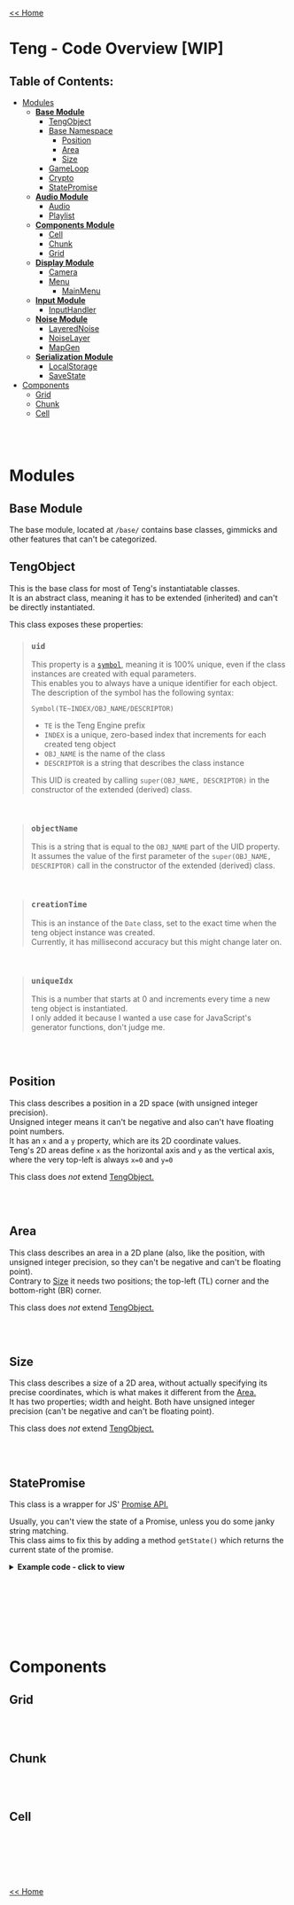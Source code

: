 [<< Home](./home.md#readme)

# Teng - Code Overview [WIP]

## Table of Contents:
- [Modules](#modules)
    - **[Base Module](#base-module)**
        - [TengObject](#tengobject)
        - [Base Namespace](#base-namespace)
            - [Position](#position)
            - [Area](#area)
            - [Size](#size)
        - [GameLoop](#gameloop)
        - [Crypto](#crypto)
        - [StatePromise](#statepromise)
    - **[Audio Module](#audio-module)**
        - [Audio](#audio)
        - [Playlist](#playlist)
    - **[Components Module](#components-module)**
        - [Cell](#cell)
        - [Chunk](#chunk)
        - [Grid](#grid)
    - **[Display Module](#display-module)**
        - [Camera](#camera)
        - [Menu](#menu)
            - [MainMenu](#mainmenu)
    - **[Input Module](#input-module)**
        - [InputHandler](#inputhandler)
    - **[Noise Module](#noise-module)**
        - [LayeredNoise](#layerednoise)
        - [NoiseLayer](#noiselayer)
        - [MapGen](#mapgen)
    - **[Serialization Module](#serialization-module)**
        - [LocalStorage](#localstorage)
        - [SaveState](#savestate)
- [Components](#components)
    - [Grid](#grid)
    - [Chunk](#chunk)
    - [Cell](#cell)

<br><br>

# Modules

## Base Module
The base module, located at `/base/` contains base classes, gimmicks and other features that can't be categorized.

## TengObject
This is the base class for most of Teng's instantiatable classes.  
It is an abstract class, meaning it has to be extended (inherited) and can't be directly instantiated.  
  
This class exposes these properties:
> ### `uid`
> This property is a [`symbol`](https://developer.mozilla.org/en-US/docs/Web/JavaScript/Reference/Global_Objects/Symbol), meaning it is 100% unique, even if the class instances are created with equal parameters.  
> This enables you to always have a unique identifier for each object.  
> The description of the symbol has the following syntax:  
> ```
> Symbol(TE~INDEX/OBJ_NAME/DESCRIPTOR)
> ```
> - `TE` is the Teng Engine prefix
> - `INDEX` is a unique, zero-based index that increments for each created teng object
> - `OBJ_NAME` is the name of the class
> - `DESCRIPTOR` is a string that describes the class instance
>   
> This UID is created by calling `super(OBJ_NAME, DESCRIPTOR)` in the constructor of the extended (derived) class.

<br>

> ### `objectName`
> This is a string that is equal to the `OBJ_NAME` part of the UID property.  
> It assumes the value of the first parameter of the `super(OBJ_NAME, DESCRIPTOR)` call in the constructor of the extended (derived) class.

<br>

> ### `creationTime`
> This is an instance of the `Date` class, set to the exact time when the teng object instance was created.  
> Currently, it has millisecond accuracy but this might change later on.

<br>

> ### `uniqueIdx`
> This is a number that starts at 0 and increments every time a new teng object is instantiated.  
> I only added it because I wanted a use case for JavaScript's generator functions, don't judge me.

<br><br>



## Position
This class describes a position in a 2D space (with unsigned integer precision).  
Unsigned integer means it can't be negative and also can't have floating point numbers.  
It has an `x` and a `y` property, which are its 2D coordinate values.  
Teng's 2D areas define `x` as the horizontal axis and `y` as the vertical axis, where the very top-left is always `x=0` and `y=0`  
  
This class does *not* extend [TengObject.](#tengobject)

<br><br>



## Area
This class describes an area in a 2D plane (also, like the position, with unsigned integer precision, so they can't be negative and can't be floating point).  
Contrary to [Size](#size) it needs two positions; the top-left (TL) corner and the bottom-right (BR) corner.  
  
This class does *not* extend [TengObject.](#tengobject)

<br><br>



## Size
This class describes a size of a 2D area, without actually specifying its precise coordinates, which is what makes it different from the [Area.](#area)  
It has two properties; width and height. Both have unsigned integer precision (can't be negative and can't be floating point).  
  
This class does *not* extend [TengObject.](#tengobject)

<br><br>



## StatePromise
This class is a wrapper for JS' [Promise API.](https://developer.mozilla.org/en-US/docs/Web/JavaScript/Reference/Global_Objects/Promise)  
  
Usually, you can't view the state of a Promise, unless you do some janky string matching.  
This class aims to fix this by adding a method `getState()` which returns the current state of the promise.  
  
<details><summary><b>Example code - click to view</b></summary>

```ts
import { StatePromise, PromiseState } from "./engine/base/StatePromise";
import { randRange } from "svcorelib";


function waitASecond()
{
    return new Promise<number>((res, rej) => {
        // async task that needs time to complete
        setTimeout(() => {
            // randomly resolve or reject, for demonstration:
            const resolve = (randRange(0, 1) === 1);

            if(resolve)
            {
                // return a random number as parameter, for demonstration:
                const randNum = randRange(0, 100);
                return res(randNum);
            }
            else
                return rej(new Error("Hello, I am an error")); // return an error message
        }, 1000);
    });
}

async function promiseTest()
{
    // create a new StatePromise that should supervise the Promise returned by waitASecond():
    const statePromise = new StatePromise<number>(waitASecond());
    // get the StatePromise's state:
    let state = statePromise.getState();

    console.log(`BEGIN - state: ${PromiseState[state]} (${state})`);

    try
    {
        // exec actually runs the promise (waitASecond() in this case):
        const num = await statePromise.exec();
        // get the StatePromise's state:
        state = statePromise.getState();

        console.log(`DONE - state: ${PromiseState[state]} (${state}) - Random number: ${num}`);
    }
    catch(err)
    {
        // get the StatePromise's state:
        state = statePromise.getState();

        console.log(`REJECTED - state: ${PromiseState[state]} (${state}) - ${err}`);
    }
}

promiseTest();
```

</details>

<br><br><br><br><br><br>




# Components

## Grid

<br><br>



## Chunk

<br><br>



## Cell

<br><br>

<br><br>

[<< Home](./home.md#readme)
